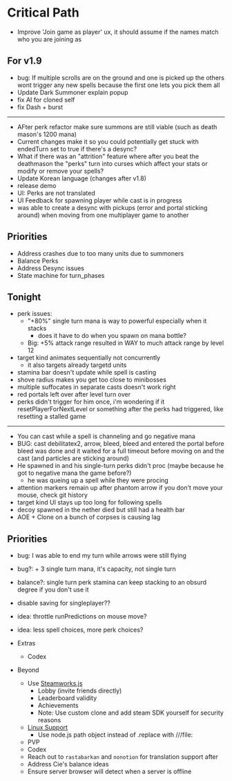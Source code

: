 
# Critical Path
- Improve 'Join game as player' ux, it should assume if the names match who you are joining as
## For v1.9
- bug: If multiple scrolls are on the ground and one is picked up the others wont trigger any new spells because the first one lets you pick them all
- Update Dark Summoner explain popup
- fix AI for cloned self
- fix Dash + burst
---
- AFter perk refactor make sure summons are still viable (such as death mason's 1200 mana)
- Current changes make it so you could potentially get stuck with endedTurn set to true if there's a desync?
- What if there was an "attrition" feature where after you beat the deathmason the "perks" turn into curses which affect your stats or modify or remove your spells?
- Update Korean language (changes after v1.8)
- release demo
- UI: Perks are not translated
- UI Feedback for spawning player while cast is in progress
- was able to create a desync with pickups (error and portal sticking around) when moving from one multiplayer game to another
## Priorities
- Address crashes due to too many units due to summoners
- Balance Perks
- Address Desync issues
- State machine for turn_phases


## Tonight

- perk issues:
  - "+80%" single turn mana is way to powerful especially when it stacks
    - does it have to do when you spawn on mana bottle?
  - Big: +5% attack range resulted in WAY to much attack range by level 12
- target kind animates sequentially not concurrently
  - it also targets already targetd units
- stamina bar doesn't update while spell is casting
- shove radius makes you get too close to minibosses
- multiple suffocates in separate casts doesn't work right
- red portals left over after level turn over
- perks didn't trigger for him once, i'm wondering if it resetPlayerForNextLevel
  or something after the perks had triggered, like resetting a stalled game

---

- You can cast while a spell is channeling and go negative mana
- BUG: cast debilitatex2, arrow, bleed, bleed and entered the portal before
  bleed was done and it waited for a full timeout before moving on and the cast
  (and particles are sticking around)
- He spawned in and his single-turn perks didn't proc (maybe because he got to
  negative mana the game before?)
  - he was queing up a spell while they were procing
- attention markers remain up after phantom arrow if you don't move your mouse,
  check git history
- target kind UI stays up too long for following spells
- decoy spawned in the nether died but still had a health bar
- AOE + Clone on a bunch of corpses is causing lag

## Priorities

- bug: I was able to end my turn while arrows were still flying
- bug?: + 3 single turn mana, it's capacity, not single turn
- balance?: single turn perk stamina can keep stacking to an obsurd degree if
  you don't use it
- disable saving for singleplayer??
- idea: throttle runPredictions on mouse move?
- idea: less spell choices, more perk choices?

- Extras
  - Codex


- Beyond
  - Use [Steamworks.js](https://github.com/ceifa/steamworks.js)
    - Lobby (invite friends directly)
    - Leaderboard validity
    - Achievements
    - Note: Use custom clone and add steam SDK yourself for security reasons
  - [Linux Support](https://www.electronjs.org/docs/latest/tutorial/application-distribution#rebranding-with-downloaded-binaries)
    - Use node.js path object instead of .replace with ///file:
  - PVP
  - Codex
  - Reach out to `rastabarkan` and `nonotion` for translation support after
  - Address Cie's balance ideas
  - Ensure server browser will detect when a server is offline
